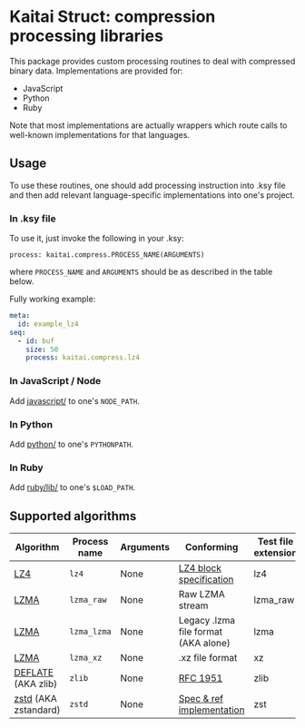 # Kaitai Struct: compression processing libraries

This package provides custom processing routines to deal with
compressed binary data. Implementations are provided for:

* JavaScript
* Python
* Ruby

Note that most implementations are actually wrappers which route calls
to well-known implementations for that languages.

## Usage

To use these routines, one should add processing instruction into
.ksy file and then add relevant language-specific implementations
into one's project.

### In .ksy file

To use it, just invoke the following in your .ksy:

```
process: kaitai.compress.PROCESS_NAME(ARGUMENTS)
```

where `PROCESS_NAME` and `ARGUMENTS` should be as described in the table below.

Fully working example:

```yaml
meta:
  id: example_lz4
seq:
  - id: buf
    size: 50
    process: kaitai.compress.lz4
```

### In JavaScript / Node

Add [javascript/](https://github.com/kaitai-io/kaitai_compress/tree/master/javascript) to one's `NODE_PATH`.

### In Python

Add [python/](https://github.com/kaitai-io/kaitai_compress/tree/master/python) to one's `PYTHONPATH`.

### In Ruby

Add [ruby/lib/](https://github.com/kaitai-io/kaitai_compress/tree/master/ruby/lib/) to one's `$LOAD_PATH`.

## Supported algorithms

| Algorithm | Process name | Arguments | Conforming | Test file extension |
| - | - | - | - | - |
| [LZ4](https://en.wikipedia.org/wiki/LZ4_(compression_algorithm)) | `lz4` | None | [LZ4 block specification](https://lz4.github.io/lz4/lz4_Block_format.md) | lz4 |
| [LZMA](https://en.wikipedia.org/wiki/Lempel%E2%80%93Ziv%E2%80%93Markov_chain_algorithm) | `lzma_raw` | None | Raw LZMA stream | lzma_raw |
| [LZMA](https://en.wikipedia.org/wiki/Lempel%E2%80%93Ziv%E2%80%93Markov_chain_algorithm) | `lzma_lzma` | None | Legacy .lzma file format (AKA alone) | lzma |
| [LZMA](https://en.wikipedia.org/wiki/Lempel%E2%80%93Ziv%E2%80%93Markov_chain_algorithm) | `lzma_xz` | None | .xz file format | xz |
| [DEFLATE](https://en.wikipedia.org/wiki/DEFLATE) (AKA zlib) | `zlib` | None | [RFC 1951](https://tools.ietf.org/html/rfc1951) | zlib |
| [zstd](https://zstd.net) (AKA zstandard) | `zstd` | None | [Spec & ref implementation](http://facebook.github.io/zstd/zstd_manual.html) | zst |
